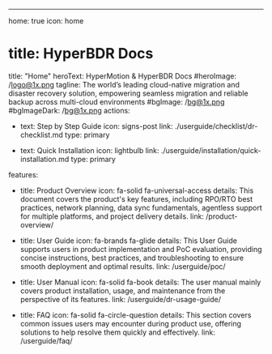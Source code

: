 ---

home: true
icon: home

# title: HyperBDR Docs

title: "Home"
heroText: HyperMotion & HyperBDR Docs
#heroImage: /logo@1x.png
tagline: The world’s leading cloud-native migration and disaster recovery solution, empowering seamless migration and reliable backup across multi-cloud environments
#bgImage: /bg@1x.png
#bgImageDark: /bg@1x.png
actions:

- text: Step by Step Guide
  icon: signs-post
  link: ./userguide/checklist/dr-checklist.md
  type: primary

- text: Quick Installation
  icon: lightbulb
  link: ./userguide/installation/quick-installation.md
  type: primary

features:

- title: Product Overview
  icon: fa-solid fa-universal-access
  details: This document covers the product's key features, including RPO/RTO best practices, network planning, data sync fundamentals, agentless support for multiple platforms, and project delivery details.
  link: /product-overview/

- title: User Guide
  icon: fa-brands fa-glide
  details: This User Guide supports users in product implementation and PoC evaluation, providing concise instructions, best practices, and troubleshooting to ensure smooth deployment and optimal results.
  link: /userguide/poc/

- title: User Manual
  icon: fa-solid fa-book
  details: The user manual mainly covers product installation, usage, and maintenance from the perspective of its features.
  link: /userguide/dr-usage-guide/

- title: FAQ
  icon: fa-solid fa-circle-question
  details: This section covers common issues users may encounter during product use, offering solutions to help resolve them quickly and effectively.
  link: /userguide/faq/
